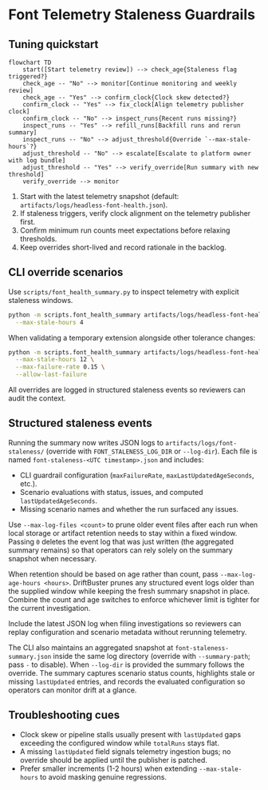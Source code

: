 # Font Telemetry Staleness Guardrails

## Tuning quickstart

```mermaid
flowchart TD
    start([Start telemetry review]) --> check_age{Staleness flag triggered?}
    check_age -- "No" --> monitor[Continue monitoring and weekly review]
    check_age -- "Yes" --> confirm_clock{Clock skew detected?}
    confirm_clock -- "Yes" --> fix_clock[Align telemetry publisher clock]
    confirm_clock -- "No" --> inspect_runs{Recent runs missing?}
    inspect_runs -- "Yes" --> refill_runs[Backfill runs and rerun summary]
    inspect_runs -- "No" --> adjust_threshold{Override `--max-stale-hours`?}
    adjust_threshold -- "No" --> escalate[Escalate to platform owner with log bundle]
    adjust_threshold -- "Yes" --> verify_override[Run summary with new threshold]
    verify_override --> monitor
```

1. Start with the latest telemetry snapshot (default: `artifacts/logs/headless-font-health.json`).
2. If staleness triggers, verify clock alignment on the telemetry publisher first.
3. Confirm minimum run counts meet expectations before relaxing thresholds.
4. Keep overrides short-lived and record rationale in the backlog.

## CLI override scenarios

Use `scripts/font_health_summary.py` to inspect telemetry with explicit staleness windows.

```bash
python -m scripts.font_health_summary artifacts/logs/headless-font-health.json \
  --max-stale-hours 4
```

When validating a temporary extension alongside other tolerance changes:

```bash
python -m scripts.font_health_summary artifacts/logs/headless-font-health.json \
  --max-stale-hours 12 \
  --max-failure-rate 0.15 \
  --allow-last-failure
```

All overrides are logged in structured staleness events so reviewers can audit the context.

## Structured staleness events

Running the summary now writes JSON logs to `artifacts/logs/font-staleness/` (override with
`FONT_STALENESS_LOG_DIR` or `--log-dir`). Each file is named `font-staleness-<UTC timestamp>.json`
and includes:

- CLI guardrail configuration (`maxFailureRate`, `maxLastUpdatedAgeSeconds`, etc.).
- Scenario evaluations with status, issues, and computed `lastUpdatedAgeSeconds`.
- Missing scenario names and whether the run surfaced any issues.

Use `--max-log-files <count>` to prune older event files after each run when local storage or
artifact retention needs to stay within a fixed window. Passing `0` deletes the event log that was
just written (the aggregated summary remains) so that operators can rely solely on the summary
snapshot when necessary.

When retention should be based on age rather than count, pass `--max-log-age-hours <hours>`.
DriftBuster prunes any structured event logs older than the supplied window while keeping the
fresh summary snapshot in place. Combine the count and age switches to enforce whichever limit is
tighter for the current investigation.

Include the latest JSON log when filing investigations so reviewers can replay configuration and
scenario metadata without rerunning telemetry.

The CLI also maintains an aggregated snapshot at `font-staleness-summary.json` inside the same log
directory (override with `--summary-path`; pass `-` to disable). When `--log-dir` is provided the
summary follows the override. The summary captures scenario status counts, highlights stale or
missing `lastUpdated` entries, and records the evaluated configuration so operators can monitor
drift at a glance.

## Troubleshooting cues

- Clock skew or pipeline stalls usually present with `lastUpdated` gaps exceeding the configured
  window while `totalRuns` stays flat.
- A missing `lastUpdated` field signals telemetry ingestion bugs; no override should be applied
  until the publisher is patched.
- Prefer smaller increments (1-2 hours) when extending `--max-stale-hours` to avoid masking
  genuine regressions.
